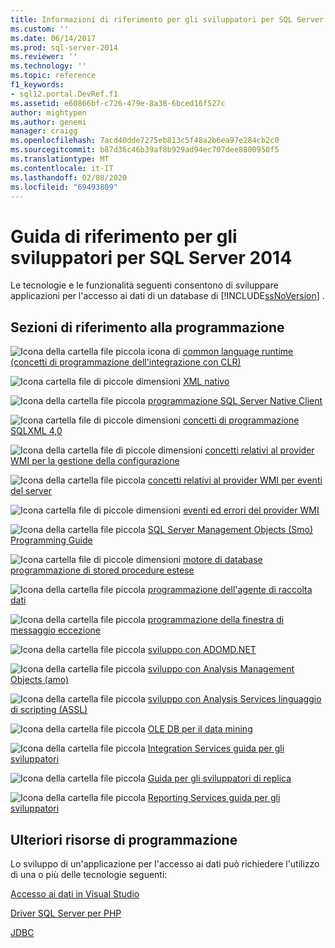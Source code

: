 ```yaml
---
title: Informazioni di riferimento per gli sviluppatori per SQL Server 2014 | Microsoft Docs
ms.custom: ''
ms.date: 06/14/2017
ms.prod: sql-server-2014
ms.reviewer: ''
ms.technology: ''
ms.topic: reference
f1_keywords:
- sql12.portal.DevRef.f1
ms.assetid: e60866bf-c726-479e-8a38-6bced16f527c
author: mightypen
ms.author: genemi
manager: craigg
ms.openlocfilehash: 7acd40dde7275eb813c5f48a2b6ea97e284cb2c0
ms.sourcegitcommit: b87d36c46b39af8b929ad94ec707dee8800950f5
ms.translationtype: MT
ms.contentlocale: it-IT
ms.lasthandoff: 02/08/2020
ms.locfileid: "69493809"
---
```

# <a name="developer-reference-for-sql-server-2014"></a>Guida di riferimento per gli sviluppatori per SQL Server 2014

  Le tecnologie e le funzionalità seguenti consentono di sviluppare applicazioni per l'accesso ai dati di un database di [!INCLUDE[ssNoVersion](../includes/ssnoversion-md.md)] .  
  
## <a name="programming-reference-sections"></a>Sezioni di riferimento alla programmazione  

 ![Icona della cartella file piccola icona](../integration-services/media/filefolder-small.gif "Icona della cartella file piccola") di [common language runtime &#40;concetti di programmazione dell'integrazione con CLR&#41;](../relational-databases/clr-integration/common-language-runtime-clr-integration-programming-concepts.md)  
  
 ![Icona cartella file di piccole dimensioni](../integration-services/media/filefolder-small.gif "Icona della cartella file piccola") [XML nativo](https://technet.microsoft.com/library/ms191274.aspx)  
  
 ![Icona della cartella file piccola](../integration-services/media/filefolder-small.gif "Icona della cartella file piccola") [programmazione SQL Server Native Client](../relational-databases/native-client/sql-server-native-client-programming.md)  
  
 ![Icona cartella file di piccole dimensioni](../integration-services/media/filefolder-small.gif "Icona della cartella file piccola") [concetti di programmazione SQLXML 4,0](../relational-databases/sqlxml/sqlxml-4-0-programming-concepts.md)  
  
 ![Icona della cartella file di piccole dimensioni](../integration-services/media/filefolder-small.gif "Icona della cartella file piccola") [concetti relativi al provider WMI per la gestione della configurazione](../relational-databases/wmi-provider-configuration/wmi-provider-for-configuration-management.md)  
  
 ![Icona della cartella file piccola](../integration-services/media/filefolder-small.gif "Icona della cartella file piccola") [concetti relativi al provider WMI per eventi del server](../relational-databases/wmi-provider-server-events/wmi-provider-for-server-events-concepts.md)  
  
 ![Icona cartella file di piccole dimensioni](../integration-services/media/filefolder-small.gif "Icona della cartella file piccola") [eventi ed errori del provider WMI](../relational-databases/native-client-ole-db-errors/errors.md)  
  
 ![Icona della cartella file piccola](../integration-services/media/filefolder-small.gif "Icona della cartella file piccola") [SQL Server Management Objects &#40;Smo&#41; Programming Guide](../relational-databases/server-management-objects-smo/sql-server-management-objects-smo-programming-guide.md)  
  
 ![Icona cartella file di piccole dimensioni](../integration-services/media/filefolder-small.gif "Icona della cartella file piccola") [motore di database programmazione di stored procedure estese](../relational-databases/database-engine-extended-stored-procedure-programming.md)  
  
 ![Icona della cartella file piccola](../integration-services/media/filefolder-small.gif "Icona della cartella file piccola") [programmazione dell'agente di raccolta dati](../database-engine/dev-guide/data-collector-programming.md)  
  
 ![Icona della cartella file piccola](../integration-services/media/filefolder-small.gif "Icona della cartella file piccola") [programmazione della finestra di messaggio eccezione](../database-engine/dev-guide/exception-message-box-programming.md)  
  
 ![Icona della cartella file piccola](../integration-services/media/filefolder-small.gif "Icona della cartella file piccola") [sviluppo con ADOMD.NET](https://docs.microsoft.com/bi-reference/adomd/developing-with-adomd-net)  
  
 ![Icona della cartella file piccola](../integration-services/media/filefolder-small.gif "Icona della cartella file piccola") [sviluppo con Analysis Management Objects &#40;amo&#41;](https://docs.microsoft.com/bi-reference/amo/developing-with-analysis-management-objects-amo)  
  
 ![Icona della cartella file piccola](../integration-services/media/filefolder-small.gif "Icona della cartella file piccola") [sviluppo con Analysis Services linguaggio di scripting &#40;ASSL&#41;](https://docs.microsoft.com/analysis-services/multidimensional-models/scripting-language-assl/developing-with-analysis-services-scripting-language-assl)  
  
 ![Icona della cartella file piccola](../integration-services/media/filefolder-small.gif "Icona della cartella file piccola") [OLE DB per il data mining](https://docs.microsoft.com/sql/analysis-services/dev-guide/ole-db-for-data-mining?view=sql-server-2014)  
  
 ![Icona della cartella file piccola](../integration-services/media/filefolder-small.gif "Icona della cartella file piccola") [Integration Services guida per gli sviluppatori](../integration-services/integration-services-developer-documentation.md)  
  
 ![Icona della cartella file piccola](../integration-services/media/filefolder-small.gif "Icona della cartella file piccola") [Guida per gli sviluppatori di replica](../relational-databases/replication/concepts/replication-developer-documentation.md)  
  
 ![Icona della cartella file piccola](../integration-services/media/filefolder-small.gif "Icona della cartella file piccola") [Reporting Services guida per gli sviluppatori](../reporting-services/reporting-services-features-and-tasks-ssrs.md)  
  
## <a name="other-programming-resources"></a>Ulteriori risorse di programmazione  

 Lo sviluppo di un'applicazione per l'accesso ai dati può richiedere l'utilizzo di una o più delle tecnologie seguenti:  
  
 [Accesso ai dati in Visual Studio](https://go.microsoft.com/fwlink/?LinkId=129902)  
  
 [Driver SQL Server per PHP](https://go.microsoft.com/fwlink/?LinkID=119889)  
  
 [JDBC](https://go.microsoft.com/fwlink/?LinkId=129903)  
  
  
